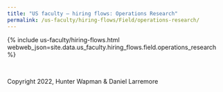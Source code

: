```yaml
---
title: "US faculty — hiring flows: Operations Research"
permalink: /us-faculty/hiring-flows/Field/operations-research/
---
```


{% include us-faculty/hiring-flows.html webweb_json=site.data.us_faculty.hiring_flows.field.operations_research %}

<br>

Copyright 2022, Hunter Wapman & Daniel Larremore